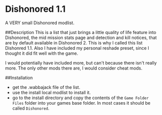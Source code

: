 # Dishonored 1.1
A VERY small Dishonored modlist.

##Description
This is a list that just brings a little quality of life feature into Dishonored, the mid mission stats page and detection and kill notices, that are by default available in Dishonored 2. This is why I called this list Dishonred 1.1.
Also I have included my personal reshade preset, since I thought it did fit well with the game.

I would potentially have included more, but can't because there isn't really more.
The only other mods there are, I would consider cheat mods.

##Installation

- get the .wabbajack file of the list.
- use the install local modlist to install it.
- go to the install directory and copy the contents of the `Game Folder Files` folder into your games base folder. In most cases it should be called `Dishonored`.
